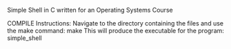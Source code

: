 
Simple Shell in C written for an Operating Systems Course

COMPILE Instructions:
     Navigate to the directory containing the files and use the make command:
          make
     This will produce the executable for the program: simple_shell
     
     
